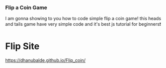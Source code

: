 
### Flip a Coin Game
I am gonna showing to you how to code simple flip a coin game! this heads and tails game have very simple code and it's best js tutorial for beginners❗️

# Flip Site
https://dhanubalde.github.io/Flip_coin/
